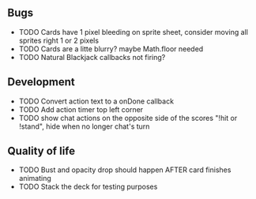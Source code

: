 ## Bugs

- TODO Cards have 1 pixel bleeding on sprite sheet, consider moving all sprites right 1 or 2 pixels
- TODO Cards are a litte blurry? maybe Math.floor needed
- TODO Natural Blackjack callbacks not firing?

## Development

- TODO Convert action text to a onDone callback
- TODO Add action timer top left corner
- TODO show chat actions on the opposite side of the scores "!hit or !stand", hide when no longer chat's turn

## Quality of life

- TODO Bust and opacity drop should happen AFTER card finishes animating
- TODO Stack the deck for testing purposes

